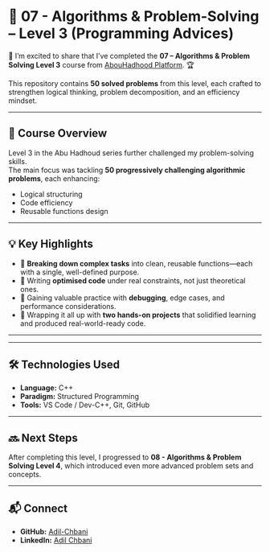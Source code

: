 # 📘 07 - Algorithms & Problem-Solving – Level 3 (Programming Advices)

🎉 I’m excited to share that I’ve completed the **07 – Algorithms & Problem Solving Level 3** course from [AbouHadhood Platform](https://programmingadvices.com/). 🏆  

This repository contains **50 solved problems** from this level, each crafted to strengthen logical thinking, problem decomposition, and an efficiency mindset.

---

## 🚀 Course Overview
Level 3 in the Abu Hadhoud series further challenged my problem-solving skills.  
The main focus was tackling **50 progressively challenging algorithmic problems**, each enhancing:
- Logical structuring
- Code efficiency
- Reusable functions design

---

## 💡 Key Highlights
- 🔹 **Breaking down complex tasks** into clean, reusable functions—each with a single, well-defined purpose.
- 🔹 Writing **optimised code** under real constraints, not just theoretical ones.
- 🔹 Gaining valuable practice with **debugging**, edge cases, and performance considerations.
- 🔹 Wrapping it all up with **two hands-on projects** that solidified learning and produced real-world-ready code.

---


---

## 🛠 Technologies Used
- **Language:** C++
- **Paradigm:** Structured Programming
- **Tools:** VS Code / Dev-C++, Git, GitHub

---

## 🔜 Next Steps
After completing this level, I progressed to **08 - Algorithms & Problem Solving Level 4**, which introduced even more advanced problem sets and concepts.

---

## 📬 Connect
- **GitHub:** [Adil-Chbani](https://github.com/Adil-Chbani/Adil-Chbani)
- **LinkedIn:** [Adil Chbani](https://www.linkedin.com/in/adil-chbani-866734292/)


